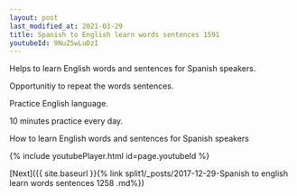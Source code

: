 ```yaml
---
layout: post
last_modified_at: 2021-03-29
title: Spanish to English learn words sentences 1591 
youtubeId: 9NuZ5wLuDzI
---
```

 
 
Helps to learn English words and sentences for Spanish speakers.

Opportunitiy to repeat the words sentences. 

Practice English language. 
 
10 minutes practice every day. 
 
How to learn English words and sentences for Spanish speakers 
 
{% include youtubePlayer.html id=page.youtubeId %}
 
 
[Next]({{ site.baseurl }}{% link  split1/_posts/2017-12-29-Spanish to english learn words sentences 1258 .md%})
 
